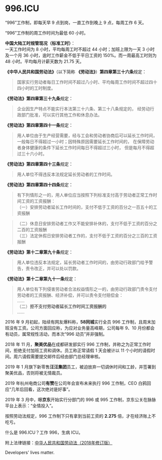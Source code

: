 996.ICU
===

“996”工作制，即每天早 9 点到岗，一直工作到晚上 9 点，每周工作 6 天。

“996”工作制的周工作时间为最低 60 小时。

**中国大陆工时规管现况（标准工时）**：  
一天工作时间为 8 小时，平均每周工时不超过 44 小时；加班上限为一天 3 小时及一个月 36 小时，逾时工作薪金不低于平日工资的 150%。而一周最高工时则为 48 小时。平均每月计薪天数为 21.75 天。  

**《中华人民共和国劳动法》**（以下简称 **《劳动法》**）**第四章第三十六条**规定：  
> 国家实行劳动者每日工作时间不超过八小时、平均每周工作时间不超过四十四小时的工时制度。  

**《劳动法》第四章第三十九条**规定：  
> 企业因生产特点不能实行本法第三十六条、第三十八条规定的，
> 经劳动行政部门批准，可以实行其他工作和休息办法。  

**《劳动法》第四章第四十一条**规定：    
> 用人单位由于生产经营需要，经与工会和劳动者协商后可以延长工作时间，
> 一般每日不得超过一小时；因特殊原因需要延长工作时间的，
> 在保障劳动者身体健康的条件下延长工作时间每日不得超过三小时，
> 但是每月不得超过三十六小时。  

**《劳动法》第四章第四十三条**规定：  
> 用人单位不得违反本法规定延长劳动者的工作时间。  

**《劳动法》第四章第四十四条**规定：  
> 有下列情形之一的，用人单位应当按照下列标准支付高于劳动者正常工作时间工资的工资报酬：  
>   （一）安排劳动者延长工作时间的，支付不低于工资的百分之一百五十的工资报酬  

>   （二）休息日安排劳动者工作又不能安排补休的，支付不低于工资的百分之二百的工资报酬  
>   （三）法定休假日安排劳动者工作的，支付不低于工资的百分之三百的工资报酬  

**《劳动法》第十二章第九十条**规定：  
> 用人单位违反本法规定，延长劳动者工作时间的，由劳动行政部门给予警告，责令改正，并可以处以罚款。    

**《劳动法》第十二章第九十一条**规定：  
> 用人单位有下列侵害劳动者合法权益情形之一的，由劳动行政部门责令支付劳动者的工资报酬、经济补偿，并可以责令支付赔偿金：  
>  ……  
>  （二）**拒不支付劳动者延长工作时间工资报酬的**  
>  ……

2016 年 9 月初起，陆续有网友爆料称，**58同城**实行全员 996 工作制，且周末加班没有工资。公司方面回应称，为应对业务量高峰期，公司每年 9、10 月份都会有动员，属常规性活动，而本次“996 动员”并非强制。

2018 年 11 月，**聚美优品**在成都研发部实行 996 工作制，并称之为正常工作时间，拒绝支付加班工资和调休。员工称正常请假 1 天会被计以 11 个小时的请假时间。周六请假需要提交邮件后经由部门总经理审核。

2019 年 1 月旗下新零售**汪汪集团**员工，被迫放弃一切调休时间和工龄，并签署到聚美优品，否则将被无情裁员。

2019 年杭州电商公司**有赞**在公司年会宣布未来执行 996 工作制，CEO 白鸦回应“几年后回看，这次绝对是好事”。

2019 年 3 月中，曝**京东**开始实行分部门的 996 或 995 工作制，京东公关在脉脉平台上表示：“全情投入”。

按照劳动法规定，996 工作制下只有拿到当前工资的 **2.275** 倍，才在经济账上不吃亏。

什么是 996.ICU？工作 996，生病 ICU。

附上法律链接：[中华人民共和国劳动法（2018年修订版）](http://www.npc.gov.cn/npc/xinwen/2019-01/07/content_2070261.htm)

Developers' lives matter.
